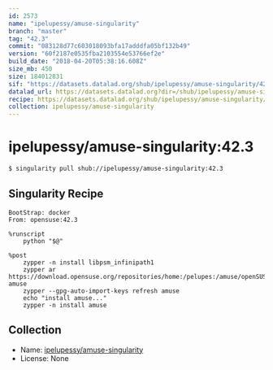 ```yaml
---
id: 2573
name: "ipelupessy/amuse-singularity"
branch: "master"
tag: "42.3"
commit: "083128d77c603018093bfa17adddfa05bf132b49"
version: "60f2187e0535fba2103554e53766ef2e"
build_date: "2018-04-20T05:38:16.608Z"
size_mb: 450
size: 184012831
sif: "https://datasets.datalad.org/shub/ipelupessy/amuse-singularity/42.3/2018-04-20-083128d7-60f2187e/60f2187e0535fba2103554e53766ef2e.simg"
datalad_url: https://datasets.datalad.org?dir=/shub/ipelupessy/amuse-singularity/42.3/2018-04-20-083128d7-60f2187e/
recipe: https://datasets.datalad.org/shub/ipelupessy/amuse-singularity/42.3/2018-04-20-083128d7-60f2187e/Singularity
collection: ipelupessy/amuse-singularity
---
```


# ipelupessy/amuse-singularity:42.3

```bash
$ singularity pull shub://ipelupessy/amuse-singularity:42.3
```

## Singularity Recipe

```singularity
BootStrap: docker
From: opensuse:42.3

%runscript
    python "$@"

%post
    zypper -n install libpsm_infinipath1
    zypper ar https://download.opensuse.org/repositories/home:/pelupes:/amuse/openSUSE_Leap_42.3/ amuse
    zypper --gpg-auto-import-keys refresh amuse
    echo "install amuse..."
    zypper -n install amuse
```

## Collection

 - Name: [ipelupessy/amuse-singularity](https://github.com/ipelupessy/amuse-singularity)
 - License: None


